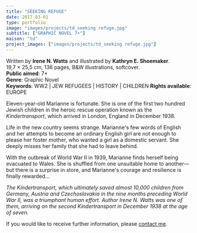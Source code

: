 ```yaml
---
title: "SEEKING REFUGE"
date: 2017-03-01
type: portfolio
image: "images/projects/td_seeking refuge.jpg"
subtitle: ["GRAPHIC NOVEL 7+"]
maison: "td"
project_images: ["images/projects/td_seeking refuge.jpg"]
---
```


Written by **Irene N. Watts** and illustrated by **Kathryn E. Shoemaker**.   
19,7 × 25,5 cm, 136 pages, B&W illustrations, softcover.   
**Public aimed**: 7+   
**Genre**: Graphic Novel      
**Keywords**: WW2 | JEW REFUGEES | HISTORY | CHILDREN 
**Rights available**: EUROPE 
 
 
Eleven-year-old Marianne is fortunate.
She is one of the first two hundred Jewish children in the heroic rescue operation known as the *Kindertransport*,
which arrived in London, England in December 1938.

Life in the new country seems strange. Marianne's few words of English and her attempts to become an ordinary English girl
are not enough to please her foster mother, who wanted a girl as a domestic servant. 
She deeply misses her family that she had to leave behind.

With the outbreak of World War II in 1939, Marianne finds herself being evacuated to Wales. 
She is shuffled from one unsuitable home to another—but there is a surprise in store, and Marianne's courage
and resilience is finally rewarded...


*The Kindertransport, which ultimately saved almost 10,000 children from Germany, Austria and Czechoslovakia* 
*in the nine months preceding World War II, was a triumphant human effort.*
*Author Irene N. Watts was one of them, arriving on the second Kindertransport in December 1938 at the age of seven.*





If you would like to receive further information, please [contact me](mailto:melanie.guillaumin.edition@gmail.com).


